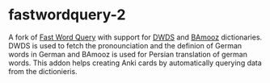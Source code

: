 # fastwordquery-2
A fork of [Fast Word Query](https://github.com/sth2018/FastWordQuery) with support for [DWDS](https://www.dwds.de) and [BAmooz](https://dic.b-amooz.com) dictionaries. DWDS is used to fetch the pronounciation and the definion of German words in German and BAmooz is used for Persian translation of german words. This addon helps creating Anki cards by automatically querying data from the dictionieris. 
